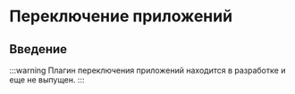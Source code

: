 # Переключение приложений

<PluginInfo commercial="true" name="app-switching"></PluginInfo>

## Введение

:::warning
Плагин переключения приложений находится в разработке и еще не выпущен.
:::